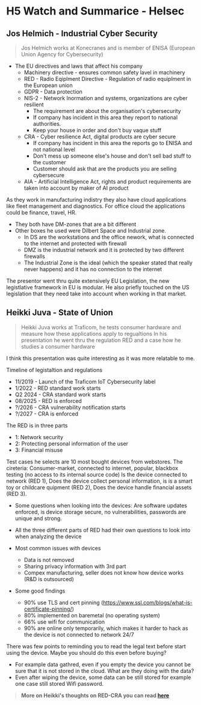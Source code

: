# H5 Watch and Summarice - Helsec

## Jos Helmich - Industrial Cyber Security
> Jos Helmich works at Konecranes and is member of ENISA (European Union Agency for Cybersecurity)

* The EU directives and laws that affect his company
  * Machinery directive - ensures common safety lavel in machinery   
  * RED - Radio Eqiplment Directive - Regulation of radio equiplment in the European union
  * GDPR - Data protection
  * NIS-2 - Network Inormation and systems, organizations are cyber resilient
    * The requirement are about the organisation's cybersecurity
    * If company has incident in this area they report to national authorities.
    * Keep your house in order and don't buy vaque stuff
  * CRA - Cyber resilience Act, digital products are cyber secure
    * If company has incident in this area the reports go to ENISA and not national level
    * Don't mess up someone else's house and don't sell bad stuff to the customer
    * Customer should ask that are the products you are selling cybersecure
  * AIA - Artificial Intelligence Act, rights and product requirements are taken into account by maker of AI product
 
 As they work in manufacturing indistry they also have cloud applications like fleet management and diagnostics. For office cloud the applications could be finance, travel, HR. 
 * They both have DM-zones that are a bit different
 * Other boxes he used were Dilbert Space and Industrial zone.
   * In DS are the workstations and the office nework, what is connected to the internet and protected with firewall
   * DMZ is the industrial network and it is protected by two different firewalls
   * The Industrial Zone is the ideal (which the speaker stated that really never happens) and it has no connection to the internet
 
 The presentor went thru quite extensively EU Legislation, the new legistlative framework in EU is modular. He also priefly touched on the US legislation that they need take into account when working in that market. 

## Heikki Juva - State of Union
> Heikki Juva works at Traficom, he tests consumer hardware and measure how these applications apply to regualtions
In his presentation he went thru the regulation RED and a case how he studies a consumer hardware

I think this presentation was quite interesting as it was more relatable to me. 

Timeline of legistaltion and regulations
* 11/2019 - Launch of the Traficom IoT Cybersecurity label
* 1/2022 -  RED standard work starts
* Q2 2024 - CRA standard work starts
* 08/2025 - RED is enforced
* ?/2026 - CRA vulnerability notification starts
* ?/2027 - CRA is enforced

The RED is in three parts
* 1: Network security
* 2: Protecting personal information of the user
* 3: Financial misuse

Test cases he selects are 10 most bought devices from webstores. The cireteria: Consumer-market, connected to internet, popular, blackbox testing (no access to its internal source code)
Is the device connected to network (RED 1), Does the device collect personal information, is is a smart toy or childcare quipment (RED 2), Does the device handle financial assets (RED 3). 
* Some questions when looking into the devices: Are software updates enforced, is device storage secure, no vulnerabilities, passwords are unique and strong.
* All the three different parts of RED had their own questions to look into when analyzing the device

* Most common issues with devices
  * Data is not removed
  * Sharing privacy information with 3rd part
  * Compex manufacturing, seller does not know how device works (R&D is outsourced)
* Some good findings
  * 90% use TLS and cert pinning (https://www.ssl.com/blogs/what-is-certificate-pinning/)
  * 80% implemented on baremetal (no operating system)
  * 66% use wifi for communication
  * 90% are online only temporarily, which makes it harder to hack as the device is not connected to network 24/7

There was few points to reminding you to read the legal text before start using the device. Maybe you should do this even before buying?
* For example data gathred, even if you empty the device you cannot be sure that it is not stored in the cloud. What are they doing with the data?
* Even after wiping the device, some data can be still stored for example one case still stored Wifi password. 

>**More on Heikki's thoughts on RED-CRA you can read [here](https://github.com/Zokol/RED-CRA)**
 
 
